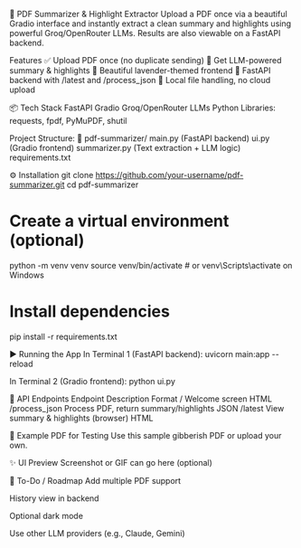 📄 PDF Summarizer & Highlight Extractor
Upload a PDF once via a beautiful Gradio interface and instantly extract a clean summary and highlights using powerful Groq/OpenRouter LLMs. Results are also viewable on a FastAPI backend.


Features
✅ Upload PDF once (no duplicate sending)
🧠 Get LLM-powered summary & highlights
🎨 Beautiful lavender-themed frontend
🔁 FastAPI backend with /latest and /process_json
💾 Local file handling, no cloud upload


📦 Tech Stack
FastAPI
Gradio
Groq/OpenRouter LLMs
Python Libraries: requests, fpdf, PyMuPDF, shutil



Project Structure:
📂 pdf-summarizer/
  main.py (FastAPI backend)
  ui.py (Gradio frontend)
  summarizer.py (Text extraction + LLM logic)
  requirements.txt


⚙️ Installation
git clone https://github.com/your-username/pdf-summarizer.git
cd pdf-summarizer

# Create a virtual environment (optional)
python -m venv venv
source venv/bin/activate  # or venv\Scripts\activate on Windows

# Install dependencies
pip install -r requirements.txt

▶️ Running the App
In Terminal 1 (FastAPI backend):
uvicorn main:app --reload

In Terminal 2 (Gradio frontend):
python ui.py


🔗 API Endpoints
Endpoint	Description	Format
/	Welcome screen	HTML
/process_json	Process PDF, return summary/highlights	JSON
/latest	View summary & highlights (browser)	HTML

📎 Example PDF for Testing
Use this sample gibberish PDF or upload your own.

✨ UI Preview
Screenshot or GIF can go here (optional)

📌 To-Do / Roadmap
 Add multiple PDF support

 History view in backend

 Optional dark mode

 Use other LLM providers (e.g., Claude, Gemini)
